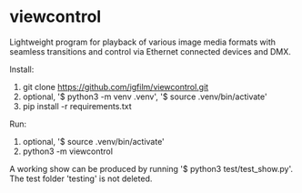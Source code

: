 # viewcontrol
Lightweight program for playback of various image media formats with seamless transitions and control via Ethernet connected devices and DMX.


Install:
1) git clone https://github.com/igfilm/viewcontrol.git
2) optional, '$ python3 -m venv .venv', '$ source .venv/bin/activate'
3) pip install -r requirements.txt

Run:
1) optional, '$ source .venv/bin/activate'
2) python3 -m viewcontrol <project folder> <options>

A working show can be produced by running '$ python3 test/test_show.py'. The test folder 'testing' is not deleted.
